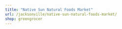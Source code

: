```yaml
---
title: "Native Sun Natural Foods Market"
url: /jacksonville/native-sun-natural-foods-market/
shop: greengrocer
---
```

